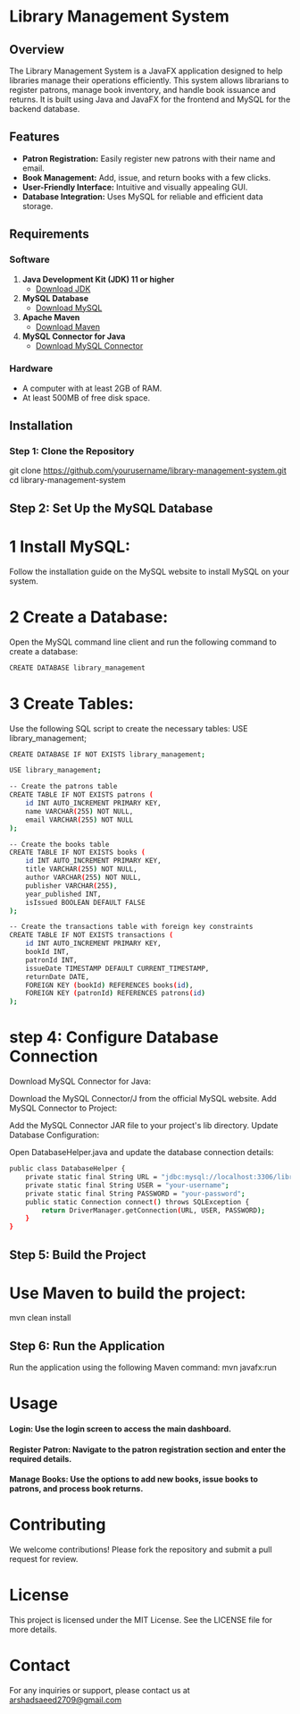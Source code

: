 # Library Management System

## Overview

The Library Management System is a JavaFX application designed to help libraries manage their operations efficiently. This system allows librarians to register patrons, manage book inventory, and handle book issuance and returns. It is built using Java and JavaFX for the frontend and MySQL for the backend database.

## Features

- **Patron Registration:** Easily register new patrons with their name and email.
- **Book Management:** Add, issue, and return books with a few clicks.
- **User-Friendly Interface:** Intuitive and visually appealing GUI.
- **Database Integration:** Uses MySQL for reliable and efficient data storage.

## Requirements

### Software

1. **Java Development Kit (JDK) 11 or higher**
    - [Download JDK](https://www.oracle.com/java/technologies/javase-downloads.html)
2. **MySQL Database**
    - [Download MySQL](https://dev.mysql.com/downloads/installer/)
3. **Apache Maven**
    - [Download Maven](https://maven.apache.org/download.cgi)
4. **MySQL Connector for Java**
    - [Download MySQL Connector](https://dev.mysql.com/downloads/connector/j/)

### Hardware

- A computer with at least 2GB of RAM.
- At least 500MB of free disk space.

## Installation

### Step 1: Clone the Repository

git clone https://github.com/yourusername/library-management-system.git
cd library-management-system 


## Step 2: Set Up the MySQL Database
# 1 Install MySQL:
Follow the installation guide on the MySQL website to install MySQL on your system.
# 2 Create a Database:
Open the MySQL command line client and run the following command to create a database:
```bash
CREATE DATABASE library_management
```
# 3 Create Tables:

Use the following SQL script to create the necessary tables:
USE library_management;
```bash
CREATE DATABASE IF NOT EXISTS library_management;

USE library_management;

-- Create the patrons table
CREATE TABLE IF NOT EXISTS patrons (
    id INT AUTO_INCREMENT PRIMARY KEY,
    name VARCHAR(255) NOT NULL,
    email VARCHAR(255) NOT NULL
);

-- Create the books table
CREATE TABLE IF NOT EXISTS books (
    id INT AUTO_INCREMENT PRIMARY KEY,
    title VARCHAR(255) NOT NULL,
    author VARCHAR(255) NOT NULL,
    publisher VARCHAR(255),
    year_published INT,
    isIssued BOOLEAN DEFAULT FALSE
);

-- Create the transactions table with foreign key constraints
CREATE TABLE IF NOT EXISTS transactions (
    id INT AUTO_INCREMENT PRIMARY KEY,
    bookId INT,
    patronId INT,
    issueDate TIMESTAMP DEFAULT CURRENT_TIMESTAMP,
    returnDate DATE,
    FOREIGN KEY (bookId) REFERENCES books(id),
    FOREIGN KEY (patronId) REFERENCES patrons(id)
);

```
# step 4: Configure Database Connection
Download MySQL Connector for Java:

Download the MySQL Connector/J from the official MySQL website.
Add MySQL Connector to Project: 

Add the MySQL Connector JAR file to your project's lib directory.
Update Database Configuration:

Open DatabaseHelper.java and update the database connection details:
```bash
public class DatabaseHelper {
    private static final String URL = "jdbc:mysql://localhost:3306/library_management";
    private static final String USER = "your-username";
    private static final String PASSWORD = "your-password";
    public static Connection connect() throws SQLException {
        return DriverManager.getConnection(URL, USER, PASSWORD);
    }
}
```
## Step 5: Build the Project
# Use Maven to build the project:
mvn clean install
## Step 6: Run the Application
Run the application using the following Maven command:
mvn javafx:run

# Usage
#### Login: Use the login screen to access the main dashboard.
#### Register Patron: Navigate to the patron registration section and enter the required details.
#### Manage Books: Use the options to add new books, issue books to patrons, and process book returns.



# Contributing
We welcome contributions! Please fork the repository and submit a pull request for review.

# License
This project is licensed under the MIT License. See the LICENSE file for more details.

# Contact
For any inquiries or support, please contact us at arshadsaeed2709@gmail.com






